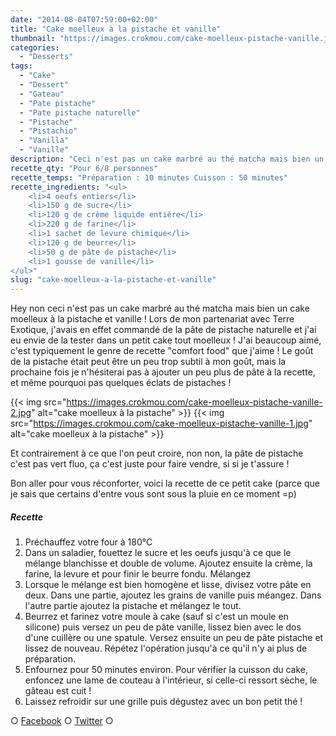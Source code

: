 ```yaml
---
date: "2014-08-04T07:59:00+02:00"
title: "Cake moelleux à la pistache et vanille"
thumbnail: "https://images.crokmou.com/cake-moelleux-pistache-vanille.jpg"
categories:
  - "Desserts"
tags:
  - "Cake"
  - "Dessert"
  - "Gateau"
  - "Pate pistache"
  - "Pate pistache naturelle"
  - "Pistache"
  - "Pistachio"
  - "Vanilla"
  - "Vanille"
description: "Ceci n'est pas un cake marbré au thé matcha mais bien un cake moelleux à la pistache et vanille ! J'avais commandé de la pâte de pistache naturelle..."
recette_qty: "Pour 6/8 personnes"
recette_temps: "Préparation : 10 minutes Cuisson : 50 minutes"
recette_ingredients: "<ul>
	<li>4 oeufs entiers</li>
	<li>150 g de sucre</li>
	<li>120 g de crème liquide entière</li>
	<li>220 g de farine</li>
	<li>1 sachet de levure chimique</li>
	<li>120 g de beurre</li>
	<li>50 g de pâte de pistache</li>
	<li>1 gousse de vanille</li>
</ul>"
slug: "cake-moelleux-a-la-pistache-et-vanille"
---
```


Hey non ceci n'est pas un cake marbré au thé matcha mais bien un cake moelleux à la pistache et vanille ! Lors de mon partenariat avec Terre Exotique, j'avais en effet commandé de la pâte de pistache naturelle et j'ai eu envie de la tester dans un petit cake tout moelleux ! J'ai beaucoup aimé, c'est typiquement le genre de recette "comfort food" que j'aime ! Le goût de la pistache était peut être un peu trop subtil à mon goût, mais la prochaine fois je n'hésiterai pas à ajouter un peu plus de pâte à la recette, et même pourquoi pas quelques éclats de pistaches !

{{< img src="https://images.crokmou.com/cake-moelleux-pistache-vanille-2.jpg" alt="cake moelleux à la pistache" >}} {{< img src="https://images.crokmou.com/cake-moelleux-pistache-vanille-1.jpg" alt="cake moelleux à la pistache" >}}

Et contrairement à ce que l'on peut croire, non non, la pâte de pistache c'est pas vert fluo, ça c'est juste pour faire vendre, si si je t'assure !

Bon aller pour vous réconforter, voici la recette de ce petit cake (parce que je sais que certains d'entre vous sont sous la pluie en ce moment =p)

##### Recette

1.  Préchauffez votre four à 180°C
2.  Dans un saladier, fouettez le sucre et les oeufs jusqu'à ce que le mélange blanchisse et double de volume. Ajoutez ensuite la crème, la farine, la levure et pour finir le beurre fondu. Mélangez
3.  Lorsque le mélange est bien homogène et lisse, divisez votre pâte en deux. Dans une partie, ajoutez les grains de vanille puis méangez. Dans l'autre partie ajoutez la pistache et mélangez le tout.
4.  Beurrez et farinez votre moule à cake (sauf si c'est un moule en silicone) puis versez un peu de pâte vanille, lissez bien avec le dos d'une cuillère ou une spatule. Versez ensuite un peu de pâte pistache et lissez de nouveau. Répétez l'opération jusqu'à ce qu'il n'y ai plus de préparation.
5.  Enfournez pour 50 minutes environ. Pour vérifier la cuisson du cake, enfoncez une lame de couteau à l'intérieur, si celle-ci ressort sèche, le gâteau est cuit !
6.  Laissez refroidir sur une grille puis dégustez avec un bon petit thé !

○ [Facebook](https://www.facebook.com/crokmou.blog) ○ [Twitter](https://twitter.com/Crokmou) ○